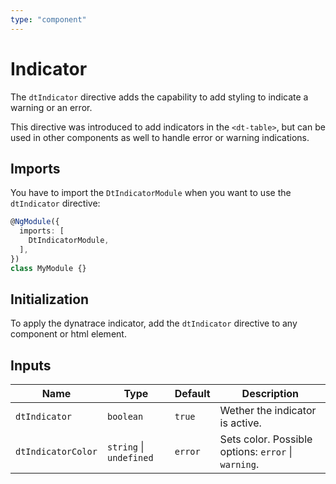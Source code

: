 ```yaml
---
type: "component"
---
```


# Indicator

The `dtIndicator` directive adds the capability to add styling to indicate a warning or an error. 

This directive was introduced to add indicators in the `<dt-table>`, but can be used in other components as well to handle error or warning indications. 

## Imports

You have to import the `DtIndicatorModule` when you want to use the `dtIndicator` directive:

```typescript
@NgModule({
  imports: [
    DtIndicatorModule,
  ],
})
class MyModule {}
```

## Initialization

To apply the dynatrace indicator, add the `dtIndicator` directive to any component or html element.

## Inputs

| Name | Type | Default | Description |
| --- | --- | --- | --- |
| `dtIndicator` | `boolean` | `true` | Wether the indicator is active. | 
| `dtIndicatorColor` | `string` \| `undefined` | `error` | Sets color. Possible options: `error` \| `warning`.  |
